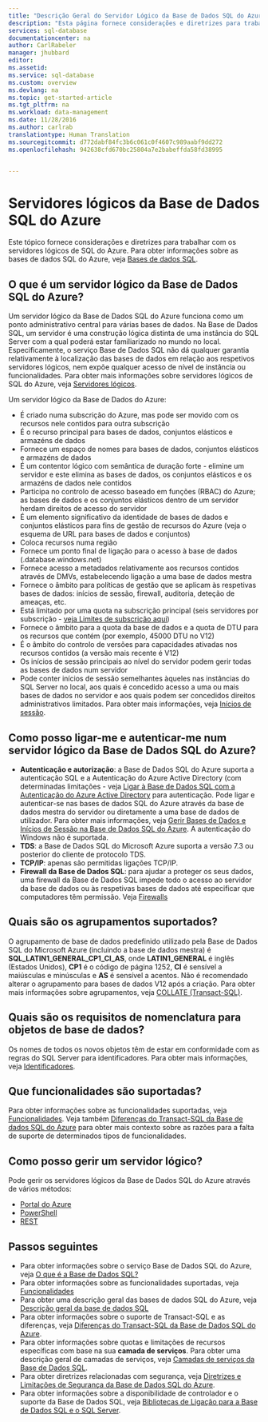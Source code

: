 ```yaml
---
title: "Descrição Geral do Servidor Lógico da Base de Dados SQL do Azure | Microsoft Docs"
description: "Esta página fornece considerações e diretrizes para trabalhar com os servidores lógicos de SQL do Azure."
services: sql-database
documentationcenter: na
author: CarlRabeler
manager: jhubbard
editor: 
ms.assetid: 
ms.service: sql-database
ms.custom: overview
ms.devlang: na
ms.topic: get-started-article
ms.tgt_pltfrm: na
ms.workload: data-management
ms.date: 11/28/2016
ms.author: carlrab
translationtype: Human Translation
ms.sourcegitcommit: d772dabf84fc3b6c061c0f4607c989aabf9dd272
ms.openlocfilehash: 942638cfd670bc25804a7e2babeffda58fd38995


---
```

# <a name="azure-sql-database-logical-servers"></a>Servidores lógicos da Base de Dados SQL do Azure

Este tópico fornece considerações e diretrizes para trabalhar com os servidores lógicos de SQL do Azure. Para obter informações sobre as bases de dados SQL do Azure, veja [Bases de dados SQL](sql-database-overview.md).

## <a name="what-is-an-azure-sql-database-logical-server"></a>O que é um servidor lógico da Base de Dados SQL do Azure?
Um servidor lógico da Base de Dados SQL do Azure funciona como um ponto administrativo central para várias bases de dados. Na Base de Dados SQL, um servidor é uma construção lógica distinta de uma instância do SQL Server com a qual poderá estar familiarizado no mundo no local. Especificamente, o serviço Base de Dados SQL não dá qualquer garantia relativamente à localização das bases de dados em relação aos respetivos servidores lógicos, nem expõe qualquer acesso de nível de instância ou funcionalidades. Para obter mais informações sobre servidores lógicos de SQL do Azure, veja [Servidores lógicos](sql-database-server-overview.md). 

Um servidor lógico da Base de Dados do Azure:

- É criado numa subscrição do Azure, mas pode ser movido com os recursos nele contidos para outra subscrição
- É o recurso principal para bases de dados, conjuntos elásticos e armazéns de dados
- Fornece um espaço de nomes para bases de dados, conjuntos elásticos e armazéns de dados
- É um contentor lógico com semântica de duração forte - elimine um servidor e este elimina as bases de dados, os conjuntos elásticos e os armazéns de dados nele contidos
- Participa no controlo de acesso baseado em funções (RBAC) do Azure; as bases de dados e os conjuntos elásticos dentro de um servidor herdam direitos de acesso do servidor
- É um elemento significativo da identidade de bases de dados e conjuntos elásticos para fins de gestão de recursos do Azure (veja o esquema de URL para bases de dados e conjuntos)
- Coloca recursos numa região
- Fornece um ponto final de ligação para o acesso à base de dados (<serverName>.database.windows.net)
- Fornece acesso a metadados relativamente aos recursos contidos através de DMVs, estabelecendo ligação a uma base de dados mestra 
- Fornece o âmbito para políticas de gestão que se aplicam às respetivas bases de dados: inícios de sessão, firewall, auditoria, deteção de ameaças, etc. 
- Está limitado por uma quota na subscrição principal (seis servidores por subscrição - [veja Limites de subscrição aqui](../azure-subscription-service-limits.md))
- Fornece o âmbito para a quota da base de dados e a quota de DTU para os recursos que contém (por exemplo, 45000 DTU no V12)
- É o âmbito do controlo de versões para capacidades ativadas nos recursos contidos (a versão mais recente é V12)
- Os inícios de sessão principais ao nível do servidor podem gerir todas as bases de dados num servidor
- Pode conter inícios de sessão semelhantes àqueles nas instâncias do SQL Server no local, aos quais é concedido acesso a uma ou mais bases de dados no servidor e aos quais podem ser concedidos direitos administrativos limitados. Para obter mais informações, veja [Inícios de sessão](sql-database-manage-logins.md).

## <a name="how-do-i-connect-and-authenticate-to-an-azure-sql-database-logical-server"></a>Como posso ligar-me e autenticar-me num servidor lógico da Base de Dados SQL do Azure?

- **Autenticação e autorização**: a Base de Dados SQL do Azure suporta a autenticação SQL e a Autenticação do Azure Active Directory (com determinadas limitações - veja [Ligar à Base de Dados SQL com a Autenticação do Azure Active Directory](sql-database-aad-authentication.md) para autenticação. Pode ligar e autenticar-se nas bases de dados SQL do Azure através da base de dados mestra do servidor ou diretamente a uma base de dados de utilizador. Para obter mais informações, veja [Gerir Bases de Dados e Inícios de Sessão na Base de Dados SQL do Azure](sql-database-manage-logins.md). A autenticação do Windows não é suportada. 
- **TDS**: a Base de Dados SQL do Microsoft Azure suporta a versão 7.3 ou posterior do cliente de protocolo TDS.
- **TCP/IP**: apenas são permitidas ligações TCP/IP.
- **Firewall da Base de Dados SQL**: para ajudar a proteger os seus dados, uma firewall da Base de Dados SQL impede todo o acesso ao servidor da base de dados ou às respetivas bases de dados até especificar que computadores têm permissão. Veja [Firewalls](sql-database-firewall-configure.md)

## <a name="what-collations-are-supported"></a>Quais são os agrupamentos suportados?

O agrupamento de base de dados predefinido utilizado pela Base de Dados SQL do Microsoft Azure (incluindo a base de dados mestra) é **SQL_LATIN1_GENERAL_CP1_CI_AS**, onde **LATIN1_GENERAL** é inglês (Estados Unidos), **CP1** é o código de página 1252, **CI** é sensível a maiúsculas e minúsculas e **AS** é sensível a acentos. Não é recomendado alterar o agrupamento para bases de dados V12 após a criação. Para obter mais informações sobre agrupamentos, veja [COLLATE (Transact-SQL)](https://msdn.microsoft.com/library/ms184391.aspx).

## <a name="what-are-the-naming-requirements-for-database-objects"></a>Quais são os requisitos de nomenclatura para objetos de base de dados?

Os nomes de todos os novos objetos têm de estar em conformidade com as regras do SQL Server para identificadores. Para obter mais informações, veja [Identificadores](https://msdn.microsoft.com/library/ms175874.aspx).

## <a name="what-features-are-supported"></a>Que funcionalidades são suportadas?

Para obter informações sobre as funcionalidades suportadas, veja [Funcionalidades](sql-database-features.md). Veja também [Diferenças do Transact-SQL da Base de dados SQL do Azure](sql-database-transact-sql-information.md) para obter mais contexto sobre as razões para a falta de suporte de determinados tipos de funcionalidades.

## <a name="how-do-i-manage-a-logical-server"></a>Como posso gerir um servidor lógico?

Pode gerir os servidores lógicos da Base de Dados SQL do Azure através de vários métodos:
- [Portal do Azure](sql-database-manage-portal.md)
- [PowerShell](sql-database-manage-powershell.md)
- [REST](/rest/api/sql/)

## <a name="next-steps"></a>Passos seguintes

- Para obter informações sobre o serviço Base de Dados SQL do Azure, veja [O que é a Base de Dados SQL?](sql-database-technical-overview.md)
- Para obter informações sobre as funcionalidades suportadas, veja [Funcionalidades](sql-database-features.md)
- Para obter uma descrição geral das bases de dados SQL do Azure, veja [Descrição geral da base de dados SQL](sql-database-overview.md)
- Para obter informações sobre o suporte de Transact-SQL e as diferenças, veja [Diferenças do Transact-SQL da Base de Dados SQL do Azure](sql-database-transact-sql-information.md).
- Para obter informações sobre quotas e limitações de recursos específicas com base na sua **camada de serviços**. Para obter uma descrição geral de camadas de serviços, veja [Camadas de serviços da Base de Dados SQL](sql-database-service-tiers.md).
- Para obter diretrizes relacionadas com segurança, veja [Diretrizes e Limitações de Segurança da Base de Dados SQL do Azure](sql-database-security-guidelines.md).
- Para obter informações sobre a disponibilidade de controlador e o suporte da Base de Dados SQL, veja [Bibliotecas de Ligação para a Base de Dados SQL e o SQL Server](sql-database-libraries.md).




<!--HONumber=Dec16_HO1-->


